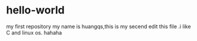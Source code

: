 # hello-world
my first repository 
my name is huangqs,this is my secend edit this file .i like C and linux os. hahaha
